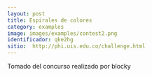 ```yaml
---
layout: post
title: Espirales de colores
category: examples
image: images/examples/contest2.png
identificador: qke2hg
sitio:  http://phi.uis.edu.co/challenge.html
---
```

Tomado del concurso realizado por blocky
